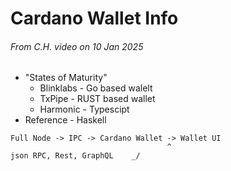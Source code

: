 # Cardano Wallet Info
###### From C.H. video on 10 Jan 2025

- "States of Maturity"
  - Blinklabs - Go based walelt
  - TxPipe - RUST based wallet
  - Harmonic - Typescipt
- Reference - Haskell

```
Full Node -> IPC -> Cardano Wallet -> Wallet UI
                                   ^
json RPC, Rest, GraphQL    _/ 
```
